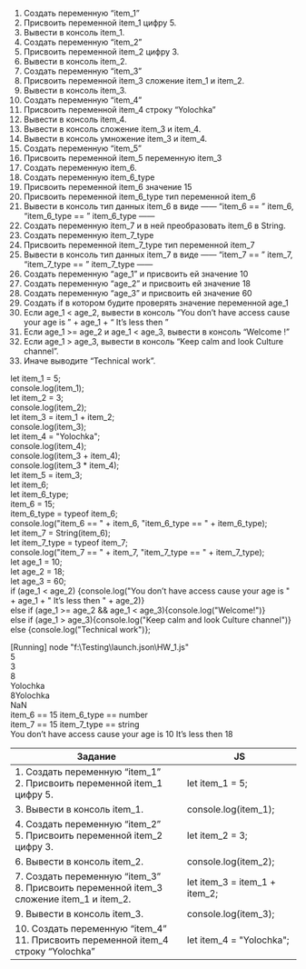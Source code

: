  1. Создать переменную “item_1”
 2. Присвоить переменной item_1 цифру 5.
 3. Вывести в консоль item_1.
 4. Создать переменную “item_2”
 5. Присвоить переменной item_2 цифру 3.
 6. Вывести в консоль item_2.
 7. Создать переменную “item_3”
 8. Присвоить переменной item_3 сложение item_1 и item_2.
 9. Вывести в консоль item_3.
 10. Создать переменную “item_4”
 11. Присвоить переменной item_4 строку “Yolochka”
 12. Вывести в консоль item_4.
 13. Вывести в консоль сложение item_3 и item_4.
 14. Вывести в консоль умножение item_3 и item_4.
 15. Создать переменную “item_5”
 16. Присвоить переменной item_5 переменную item_3
 17. Создать переменную item_6.
 18. Создать переменную item_6_type
 19. Присвоить переменной item_6 значение 15
 20. Присвоить переменной item_6_type тип переменной item_6
 21. Вывести в консоль тип данных item_6 в виде ——  “item_6 == ”  item_6,  “item_6_type == ”  item_6_type ——  
 22. Создать переменную item_7 и в ней преобразовать item_6 в String.
 23. Создать переменную item_7_type
 24. Присвоить переменной item_7_type тип переменной item_7
 25. Вывести в консоль тип данных item_7 в виде ——  “item_7 == ”  item_7,  “item_7_type == ”  item_7_type ——  
 26. Создать переменную “age_1” и присвоить ей значение 10
 27. Создать переменную “age_2” и присвоить ей значение 18
 28. Создать переменную “age_3” и присвоить ей значение 60
 29. Создать if в котором будите проверять значение переменной age_1
 30. Если age_1 < age_2, вывести в консоль “You don’t have access cause your age is ” + age_1 + “ It’s less then ”
 31. Если age_1 >=  age_2 и age_1 <  age_3, вывести в консоль “Welcome  !”
 32. Если age_1  > age_3, вывести в консоль “Keep calm and look Culture channel”.
 33. Иначе выводите “Technical work”.

let item_1 = 5;  
console.log(item_1);  
let item_2 = 3;  
console.log(item_2);  
let item_3 = item_1 + item_2;  
console.log(item_3);  
let item_4 = "Yolochka";  
console.log(item_4);  
console.log(item_3 + item_4);  
console.log(item_3 * item_4);  
let item_5 = item_3;  
let item_6;  
let item_6_type;  
item_6 = 15;  
item_6_type = typeof item_6;  
console.log("item_6 == " + item_6, "item_6_type == " + item_6_type);  
let item_7 = String(item_6);  
let item_7_type = typeof item_7;  
console.log("item_7 == " + item_7, "item_7_type == " + item_7_type);  
let age_1 = 10;  
let age_2 = 18;  
let age_3 = 60;  
if (age_1 < age_2) {console.log("You don’t have access cause your age is " + age_1 + " It’s less then " + age_2)}  
else if (age_1 >=  age_2 && age_1 < age_3){console.log("Welcome!")}  
else if (age_1  > age_3){console.log("Keep calm and look Culture channel")}  
else {console.log("Technical work")};  


[Running] node "f:\Testing\launch.json\HW_1.js"  
5  
3  
8  
Yolochka  
8Yolochka  
NaN  
item_6 == 15 item_6_type == number  
item_7 == 15 item_7_type == string  
You don’t have access cause your age is 10 It’s less then 18  


| Задание | JS |
| --- | --- |
| 1. Создать переменную “item_1”<br>2. Присвоить переменной item_1 цифру 5. | let item_1 = 5; |
| 3. Вывести в консоль item_1. | console.log(item_1); |
| 4. Создать переменную “item_2”<br>5. Присвоить переменной item_2 цифру 3. | let item_2 = 3; |
| 6. Вывести в консоль item_2. | console.log(item_2); |
| 7. Создать переменную “item_3”<br>8. Присвоить переменной item_3 сложение item_1 и item_2. | let item_3 = item_1 + item_2; |
| 9. Вывести в консоль item_3. | console.log(item_3); |
| 10. Создать переменную “item_4”<br>11. Присвоить переменной item_4 строку “Yolochka” | let item_4 = "Yolochka"; |
